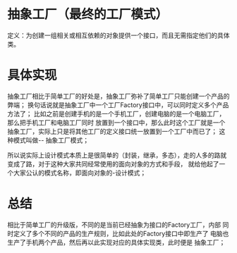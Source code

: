 # 抽象工厂（最终的工厂模式）
定义：为创建一组相关或相互依赖的对象提供一个接口，而且无需指定他们的具体类。

# 具体实现
抽象工厂相比于简单工厂的好处是，抽象工厂弥补了简单工厂只能创建一个产品的弊端；
换句话说就是抽象工厂中一个工厂Factory接口中，可以同时定义多个产品方法了；
比如之前是创建手机的是一个手机工厂，创建电脑的是一个电脑工厂，那么把手机工厂和电脑工厂同时
放置到一个接口中，那么此时这个工厂就是一个抽象工厂，实际上只是将其他工厂的定义接口统一放置到一个工厂中而已了；
这种模式叫做-- 抽象工厂模式；

所以说实际上设计模式本质上是很简单的（封装，继承，多态），走的人多的路就变成了路，对于这种大家共同经常使用的面向对象的方式和手段，
就给他起了一个大家公认的模式名称，即面向对象的-设计模式；

# 总结
相比于简单工厂的升级版，不同的是当前已经抽象为接口的Factory工厂，内部
同时定义了多个不同的产品的生产规则，比如此处的Factory接口中即生产了
电脑也生产了手机两个产品，然后再以此实现对应的具体实现类，此时便是
抽象工厂；